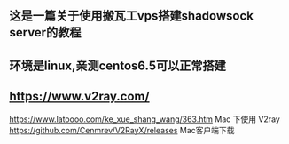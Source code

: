 这是一篇关于使用搬瓦工vps搭建shadowsock server的教程  
--------------------------------------------------
环境是linux,亲测centos6.5可以正常搭建  
--------------------------------------------------
https://www.v2ray.com/    
--------------------------------------------------
https://www.latoooo.com/ke_xue_shang_wang/363.htm Mac 下使用 V2ray    
https://github.com/Cenmrev/V2RayX/releases  Mac客户端下载  
